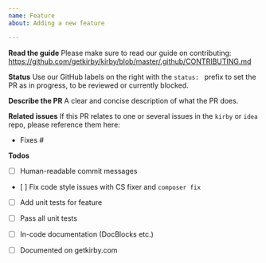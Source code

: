 ```yaml
---
name: Feature
about: Adding a new feature

---
```


**Read the guide**
Please make sure to read our guide on contributing:
https://github.com/getkirby/kirby/blob/master/.github/CONTRIBUTING.md

**Status**
Use our GitHub labels on the right with the `status: ` prefix to set the PR as in progress, to be reviewed or currently blocked.

**Describe the PR**
A clear and concise description of what the PR does.

**Related issues**
If this PR relates to one or several issues in the `kirby` or `idea` repo, please reference them here:
- Fixes #

**Todos**
- [ ] Human-readable commit messages
- [ ] Fix code style issues with CS fixer and `composer fix`
- [ ] Add unit tests for feature
- [ ] Pass all unit tests
- [ ] In-code documentation (DocBlocks etc.)
- [ ] Documented on getkirby.com

